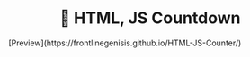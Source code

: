 <h1 align="center">🧮 HTML, JS Countdown</h1>
[Preview](https://frontlinegenisis.github.io/HTML-JS-Counter/)
